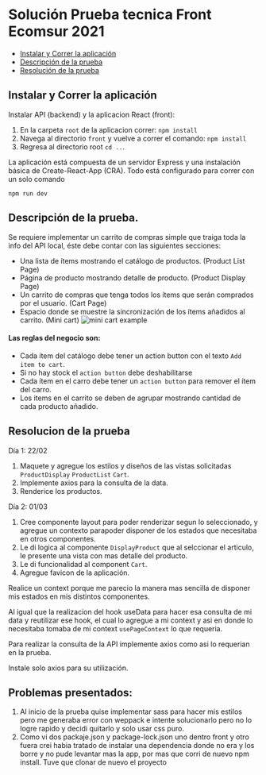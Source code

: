 # Solución Prueba tecnica Front Ecomsur 2021

  - [Instalar y Correr la aplicación](#instalar-y-correr-la-aplicación)
  - [Descripción de la prueba](#descripción-de-la-prueba)
  - [Resolución de la prueba](#resolucion-de-prueba)


## Instalar y Correr la aplicación

Instalar API (backend) y la aplicacion React (front):

1. En la carpeta `root` de la aplicacion correr:
   `npm install`
2. Navega al directorio `front` y vuelve a correr el comando:
   `npm install`
3. Regresa al directorio root `cd ..`.

La aplicación está compuesta de un servidor Express y una instalación básica de Create-React-App (CRA). Todo está configurado para correr con un solo comando

`npm run dev`


## Descripción de la prueba.

Se requiere implementar un carrito de compras simple que traiga toda la info del API local, éste debe contar con las siguientes secciones:

- Una lista de ítems mostrando el catálogo de productos. (Product List Page)
- Página de producto mostrando detalle de producto. (Product Display Page)
- Un carrito de compras que tenga todos los ítems que serán comprados por el usuario. (Cart Page)
- Espacio donde se muestre la sincronización de los ítems añadidos al carrito. (Mini cart) ![mini cart example](/minicart-example.png)

#### Las reglas del negocio son:

- Cada ítem del catálogo debe tener un action button con el texto `Add item to cart`.
- Si no hay stock el `action button` debe deshabilitarse
- Cada ítem en el carro debe tener un `action button` para remover el ítem del carro.
- Los items en el carrito se deben de agrupar mostrando cantidad de cada producto añadido.

## Resolucion de la prueba

Día 1: 22/02
1. Maquete y agregue los estilos y diseños de las vistas  solicitadas `ProductDisplay` `ProductList` `Cart`. 
2. Implemente axios para la consulta de la data.
3. Renderice los productos.

Día 2: 01/03
1. Cree componente layout para poder renderizar segun lo seleccionado, y agregue un contexto parapoder disponer de los estados que necesitaba en otros componentes.
2. Le di logica al componente `DisplayProduct` que al selccionar el articulo, le presente una vista con mas detalle del producto.
3. Le di funcionalidad al component `Cart`.
4. Agregue favicon de la aplicación.

Realice un context porque me parecio la manera mas sencilla de disponer mis estados en mis distintos componentes.

Al igual que la realizacion del hook useData para hacer esa consulta de mi data  y reutilizar ese hook, el cual lo agregue a mi context y asi en donde lo necesitaba tomaba de mi context `usePageContext` lo que requeria.

Para realizar la consulta de la API implemente axios como asi lo requerian en la prueba.

Instale solo axios para su utilización.

## Problemas presentados:
1. Al inicio de la prueba quise implementar sass para hacer mis estilos pero me generaba error con weppack e intente solucionarlo pero no lo logre rapido y decidi quitarlo y solo usar css puro.
2. Como vi dos packaje.json y package-lock.json uno dentro front y otro fuera crei habia tratado de instalar una dependencia donde no era y los borre y no pude levantar mas la app, por mas que corri de nuevo npm install. Tuve que clonar de nuevo el proyecto







